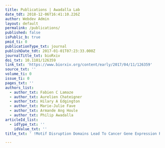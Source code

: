 ```yaml
---
title: Publications | Awadalla Lab
date_tdt: 2018-12-06T16:41:10.226Z
author: Webdev Admin
layout: default
permalink: /publications/
published: false
isPublic_b: true
pmid_ti: 0
publicationType_txt: journal
publishDate_tdt: 2017-01-01T07:23:33.000Z
journalTitle_txt: bioRxiv
doi_txt: 10.1101/126359
link_txt: 'https://www.biorxiv.org/content/early/2017/04/11/126359'
source_txt: ''
volume_ti: 0
issue_ti: 0
pages_txt: ''
authors_list:
  - author_txt: Fabien C Lamaze
  - author_txt: Aurelien Chateigner
  - author_txt: Hilary A Edgington
  - author_txt: Marie-Julie Fave
  - author_txt: Armande Ang Houle
  - author_txt: Philip Awadalla
articleId_list:
  - idType_txt: ''
    idValue_txt: ''
title_txt: ' !Motif Disruption Domains Lead To Cancer Gene Expression Rewiring.'

---
```




